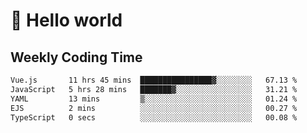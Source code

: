 # 🍻 Hello world

## Weekly Coding Time
<!--START_SECTION:waka-->

```txt
Vue.js       11 hrs 45 mins  ████████████████▓░░░░░░░░   67.13 %
JavaScript   5 hrs 28 mins   ███████▓░░░░░░░░░░░░░░░░░   31.21 %
YAML         13 mins         ▒░░░░░░░░░░░░░░░░░░░░░░░░   01.24 %
EJS          2 mins          ░░░░░░░░░░░░░░░░░░░░░░░░░   00.27 %
TypeScript   0 secs          ░░░░░░░░░░░░░░░░░░░░░░░░░   00.08 %
```

<!--END_SECTION:waka-->
